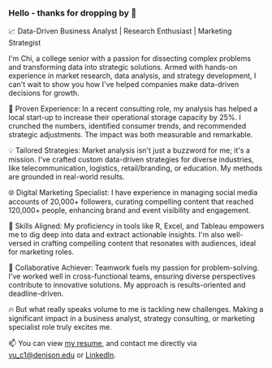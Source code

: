### Hello - thanks for dropping by 👋 

📈 Data-Driven Business Analyst | Research Enthusiast | Marketing Strategist

I'm Chi, a college senior with a passion for dissecting complex problems and transforming data into strategic solutions. Armed with hands-on experience in market research, data analysis, and strategy development, I can't wait to show you how I've helped companies make data-driven decisions for growth.

💼 Proven Experience: In a recent consulting role, my analysis has helped a local start-up to increase their operational storage capacity by 25%. I crunched the numbers, identified consumer trends, and recommended strategic adjustments. The impact was both measurable and remarkable.

💡 Tailored Strategies: Market analysis isn't just a buzzword for me; it's a mission. I've crafted custom data-driven strategies for diverse industries, like telecommunication, logistics, retail/branding, or education. My methods are grounded in real-world results.

🌐 Digital Marketing Specialist: I have experience in managing social media accounts of 20,000+ followers, curating compelling content that reached 120,000+ people, enhancing brand and event visibility and engagement.

🌟 Skills Aligned: My proficiency in tools like R, Excel, and Tableau empowers me to dig deep into data and extract actionable insights. I'm also well-versed in crafting compelling content that resonates with audiences, ideal for marketing roles.

🤝 Collaborative Achiever: Teamwork fuels my passion for problem-solving. I've worked well in cross-functional teams, ensuring diverse perspectives contribute to innovative solutions. My approach is results-oriented and deadline-driven.

🔥 But what really speaks volume to me is tackling new challenges. Making a significant impact in a business analyst, strategy consulting, or marketing specialist role truly excites me.

📫 You can view [my resume]([url](https://docs.google.com/document/d/1FJF0xpr9QuO6tY4mCoBVH7PZpWZQmipB/edit?usp=sharing&ouid=100681869799863858910&rtpof=true&sd=true)), and contact me directly via vu_c1@denison.edu or [LinkedIn](https://www.linkedin.com/in/lchi-vu/).
<!--
**lchivu02/lchivu02** is a ✨ _special_ ✨ repository because its `README.md` (this file) appears on your GitHub profile.

Here are some ideas to get you started:

- 🔭 I’m currently working on ...
- 🌱 I’m currently learning ...
- 👯 I’m looking to collaborate on ...
- 🤔 I’m looking for help with ...
- 💬 Ask me about ...
- 📫 How to reach me: ...
- 😄 Pronouns: ...
- ⚡ Fun fact: ...
-->
